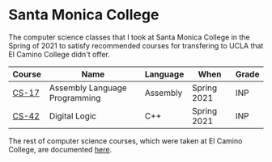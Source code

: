 # Santa Monica College
The computer science classes that I took at Santa Monica College in the Spring of 2021 to satisfy recommended courses for transfering to UCLA that El Camino College didn't offer.

| Course                                                                    | Name                          | Language | When        | Grade |
----------------------------------------------------------------------------|-------------------------------|----------|-------------|-------|
| [CS-17](https://github.com/rudyorre/Santa-Monica-College/tree/main/CS-17) | Assembly Language Programming | Assembly | Spring 2021 | INP   |
| [CS-42](https://github.com/rudyorre/Santa-Monica-College/tree/main/CS-42) | Digital Logic                 | C++      | Spring 2021 | INP   |

The rest of computer science courses, which were taken at El Camino College, are documented [here](https://github.com/rudyorre/El-Camino-College).
